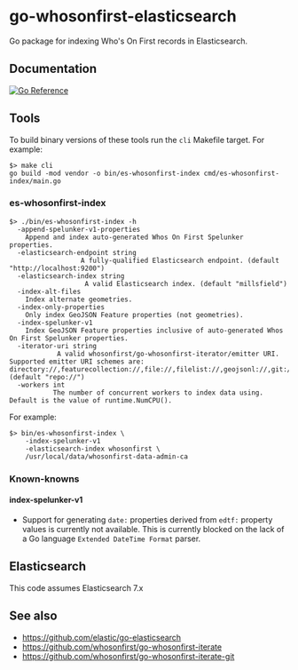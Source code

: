 # go-whosonfirst-elasticsearch

Go package for indexing Who's On First records in Elasticsearch.

## Documentation

[![Go Reference](https://pkg.go.dev/badge/github.com/sfomuseum/go-whosonfirst-elasticsearch.svg)](https://pkg.go.dev/github.com/sfomuseum/go-whosonfirst-elasticsearch)

## Tools

To build binary versions of these tools run the `cli` Makefile target. For example:

```
$> make cli
go build -mod vendor -o bin/es-whosonfirst-index cmd/es-whosonfirst-index/main.go
```

### es-whosonfirst-index

```
$> ./bin/es-whosonfirst-index -h
  -append-spelunker-v1-properties
	Append and index auto-generated Whos On First Spelunker properties.
  -elasticsearch-endpoint string
    			  A fully-qualified Elasticsearch endpoint. (default "http://localhost:9200")
  -elasticsearch-index string
    		       A valid Elasticsearch index. (default "millsfield")
  -index-alt-files
	Index alternate geometries.
  -index-only-properties
	Only index GeoJSON Feature properties (not geometries).
  -index-spelunker-v1
	Index GeoJSON Feature properties inclusive of auto-generated Whos On First Spelunker properties.
  -iterator-uri string
    		A valid whosonfirst/go-whosonfirst-iterator/emitter URI. Supported emitter URI schemes are: directory://,featurecollection://,file://,filelist://,geojsonl://,git://,repo:// (default "repo://")
  -workers int
    	   The number of concurrent workers to index data using. Default is the value of runtime.NumCPU().
```	

For example:

```
$> bin/es-whosonfirst-index \
	-index-spelunker-v1
	-elasticsearch-index whosonfirst \
	/usr/local/data/whosonfirst-data-admin-ca
```

### Known-knowns

#### index-spelunker-v1

* Support for generating `date:` properties derived from `edtf:` property values is currently not available. This is currently blocked on the lack of a Go language `Extended DateTime Format` parser.

## Elasticsearch

This code assumes Elasticsearch 7.x

## See also

* https://github.com/elastic/go-elasticsearch
* https://github.com/whosonfirst/go-whosonfirst-iterate
* https://github.com/whosonfirst/go-whosonfirst-iterate-git